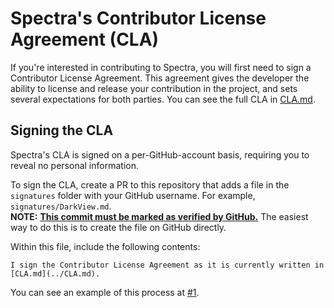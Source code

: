 # Spectra's Contributor License Agreement (CLA)

If you're interested in contributing to Spectra, you will first need to sign a Contributor License Agreement.
This agreement gives the developer the ability to license and release your contribution in the project, and sets several expectations for both parties. You can see the full CLA in [CLA.md](./CLA.md).

## Signing the CLA

Spectra's CLA is signed on a per-GitHub-account basis, requiring you to reveal no personal information.

To sign the CLA, create a PR to this repository that adds a file in the `signatures` folder with your GitHub username. For example, `signatures/DarkView.md`.  
**NOTE:** [**This commit must be marked as verified by GitHub.**](https://docs.github.com/en/authentication/managing-commit-signature-verification/about-commit-signature-verification) The easiest way to do this is to create the file on GitHub directly.

Within this file, include the following contents:

```
I sign the Contributor License Agreement as it is currently written in [CLA.md](../CLA.md).
```

You can see an example of this process at [#1](https://github.com/ZeppelinBot/CLA/pull/1).
